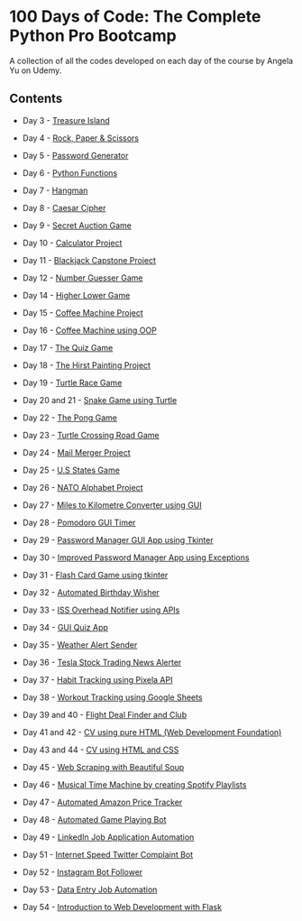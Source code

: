 # 100 Days of Code: The Complete Python Pro Bootcamp

A collection of all the codes developed on each day of the course by Angela Yu on Udemy.

## Contents
- Day 3 - [Treasure Island](https://github.com/Akanksha928/100-Days-of-Code/blob/main/Day3.py)

- Day 4 - [Rock, Paper & Scissors](https://github.com/Akanksha928/100-Days-of-Code/blob/main/Day4.py)

- Day 5 - [Password Generator](https://github.com/Akanksha928/100-Days-of-Code/blob/main/Day5.py)

- Day 6 - [Python Functions](https://github.com/Akanksha928/100-Days-of-Code/blob/main/Day6.py)

- Day 7 - [Hangman](https://github.com/Akanksha928/100-Days-of-Code/tree/main/Day7)

- Day 8 - [Caesar Cipher](https://github.com/Akanksha928/100-Days-of-Code/tree/main/Day8)

- Day 9 - [Secret Auction Game](https://github.com/Akanksha928/100-Days-of-Code/tree/main/Day9)

- Day 10 - [Calculator Project](https://github.com/Akanksha928/100-Days-of-Code/tree/main/Day10)

- Day 11 - [Blackjack Capstone Project](https://github.com/Akanksha928/100-Days-of-Code/tree/main/Day11)

- Day 12 - [Number Guesser Game](https://github.com/Akanksha928/100-Days-of-Code/tree/main/Day12)

- Day 14 - [Higher Lower Game ](https://github.com/Akanksha928/100-Days-of-Code/tree/main/Day14)

- Day 15 - [Coffee Machine Project](https://github.com/Akanksha928/100-Days-of-Code/tree/main/Day15)

- Day 16 - [Coffee Machine using OOP](https://github.com/Akanksha928/100-Days-of-Code/tree/main/Day16)

- Day 17 - [The Quiz Game](https://github.com/Akanksha928/100-Days-of-Code/tree/main/Day17)

- Day 18 - [The Hirst Painting Project](https://github.com/Akanksha928/100-Days-of-Code/tree/main/Day18)

- Day 19 - [Turtle Race Game](https://github.com/Akanksha928/100-Days-of-Code/tree/main/Day19)

- Day 20 and 21 - [Snake Game using Turtle](https://github.com/Akanksha928/100-Days-of-Code/tree/main/Day20%2621)

- Day 22 - [The Pong Game](https://github.com/Akanksha928/100-Days-of-Code/tree/main/Day22)

- Day 23 - [Turtle Crossing Road Game](https://github.com/Akanksha928/100-Days-of-Code/tree/main/Day23)

- Day 24 - [Mail Merger Project](https://github.com/Akanksha928/100-Days-of-Code/tree/main/Day24)

- Day 25 - [U.S States Game](https://github.com/Akanksha928/100-Days-of-Code/tree/main/Day25)

- Day 26 - [NATO Alphabet Project](https://github.com/Akanksha928/100-Days-of-Code/tree/main/Day26)

- Day 27 - [Miles to Kilometre Converter using GUI](https://github.com/Akanksha928/100-Days-of-Code/tree/main/Day27)

- Day 28 - [Pomodoro GUI Timer](https://github.com/Akanksha928/100-Days-of-Code/tree/main/Day28)

- Day 29 - [Password Manager GUI App using Tkinter](https://github.com/Akanksha928/100-Days-of-Code/tree/main/Day29)

- Day 30 - [Improved Password Manager App using Exceptions](https://github.com/Akanksha928/100-Days-of-Code/tree/main/Day30)

- Day 31 - [Flash Card Game using tkinter](https://github.com/Akanksha928/100-Days-of-Code/tree/main/Day31)

- Day 32 - [Automated Birthday Wisher](https://github.com/Akanksha928/100-Days-of-Code/tree/main/Day32)

- Day 33 - [ISS Overhead Notifier using APIs](https://github.com/Akanksha928/100-Days-of-Code/tree/main/Day33)

- Day 34 - [GUI Quiz App](https://github.com/Akanksha928/100-Days-of-Code/tree/main/Day34)

- Day 35 - [Weather Alert Sender](https://github.com/Akanksha928/100-Days-of-Code/tree/main/Day35)

- Day 36 - [Tesla Stock Trading News Alerter](https://github.com/Akanksha928/100-Days-of-Code/tree/main/Day36)

- Day 37 - [Habit Tracking using Pixela API](https://github.com/Akanksha928/100-Days-of-Code/tree/main/Day37)

- Day 38 - [Workout Tracking using Google Sheets](https://github.com/Akanksha928/100-Days-of-Code/tree/main/Day38)

- Day 39 and 40 - [Flight Deal Finder and Club](https://github.com/Akanksha928/100-Days-of-Code/tree/main/Day39%2640)

- Day 41 and 42 - [CV using pure HTML (Web Development Foundation)](https://github.com/Akanksha928/100-Days-of-Code/tree/main/Day41%2642)

- Day 43 and 44 - [CV using HTML and CSS](https://github.com/Akanksha928/cv)

- Day 45 - [Web Scraping with Beautiful Soup](https://github.com/Akanksha928/100-Days-of-Code/tree/main/Day45)

- Day 46 - [Musical Time Machine by creating Spotify Playlists](https://github.com/Akanksha928/100-Days-of-Code/tree/main/Day46)

- Day 47 - [Automated Amazon Price Tracker](https://github.com/Akanksha928/100-Days-of-Code/tree/main/Day47)

- Day 48 - [Automated Game Playing Bot](https://github.com/Akanksha928/100-Days-of-Code/tree/main/Day48)

- Day 49 - [LinkedIn Job Application Automation](https://github.com/Akanksha928/100-Days-of-Code/tree/main/Day49)

- Day 51 - [Internet Speed Twitter Complaint Bot](https://github.com/Akanksha928/100-Days-of-Code/tree/main/Day51)

- Day 52 - [Instagram Bot Follower](https://github.com/Akanksha928/100-Days-of-Code/tree/main/Day52)

- Day 53 - [Data Entry Job Automation](https://github.com/Akanksha928/100-Days-of-Code/tree/main/Day53)

- Day 54 - [Introduction to Web Development with Flask](https://github.com/Akanksha928/100-Days-of-Code/tree/main/Day54)
